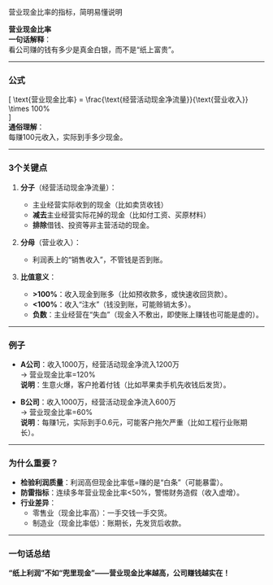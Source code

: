 
营业现金比率的指标，简明易懂说明

**营业现金比率**  
**一句话解释**：  
看公司赚的钱有多少是真金白银，而不是“纸上富贵”。  

---

### **公式**  
\[
\text{营业现金比率} = \frac{\text{经营活动现金净流量}}{\text{营业收入}} \times 100\%  
\]  
**通俗理解**：  
每赚100元收入，实际到手多少现金。  

---

### **3个关键点**  
1. **分子**（经营活动现金净流量）：  
   - 主业经营实际收到的现金（比如卖货收钱）  
   - **减去**主业经营实际花掉的现金（比如付工资、买原材料）  
   - **排除**借钱、投资等非主营活动的现金。  

2. **分母**（营业收入）：  
   - 利润表上的“销售收入”，不管钱是否到账。  

3. **比值意义**：  
   - **>100%**：收入现金到账多（比如预收款多，或快速收回货款）。  
   - **<100%**：收入“注水”（钱没到账，可能赊销太多）。  
   - **负数**：主业经营在“失血”（现金入不敷出，即使账上赚钱也可能是虚的）。  

---

### **例子**  
- **A公司**：收入1000万，经营活动现金净流入1200万  
  → 营业现金比率=120%  
  **说明**：生意火爆，客户抢着付钱（比如苹果卖手机先收钱后发货）。  

- **B公司**：收入1000万，经营活动现金净流入600万  
  → 营业现金比率=60%  
  **说明**：每赚1元，实际到手0.6元，可能客户拖欠严重（比如工程行业账期长）。  

---

### **为什么重要？**  
- **检验利润质量**：利润高但现金比率低=赚的是“白条”（可能暴雷）。  
- **防雷指标**：连续多年营业现金比率<50%，警惕财务造假（收入虚增）。  
- **行业差异**：  
  - 零售业（现金比率高）：一手交钱一手交货。  
  - 制造业（现金比率低）：账期长，先发货后收款。  

---

### **一句话总结**  
**“纸上利润”不如“兜里现金”——营业现金比率越高，公司赚钱越实在！**